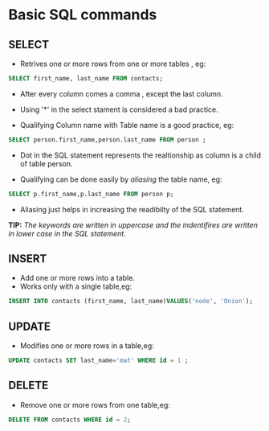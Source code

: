 # Basic SQL commands 

## SELECT 

* Retrives one or more rows from one or more tables , eg:
```SQL
SELECT first_name, last_name FROM contacts;
```
* After every  column comes a comma , except the last column.

* Using '*' in the select stament is considered a bad practice.

* Qualifying Column name with Table name is a good practice, eg:

```SQL
SELECT person.first_name,person.last_name FROM person ;
```
* Dot in the SQL statement represents the realtionship as column is a child of table person. 

* Qualifying can be done easily by *aliasing* the table name, eg:

```SQL
SELECT p.first_name,p.last_name FROM person p; 
```
* Aliasing just helps in increasing the readibilty of the SQL statement. 



**TIP:** *The keywords are written in uppercase and the indentifires are written in lower case in the SQL statement.*

## INSERT 

* Add one or more rows into a table.
* Works only with a single table,eg:

```SQL
INSERT INTO contacts (first_name, last_name)VALUES('node', 'Onion');
```

## UPDATE

* Modifies one or more rows in a table,eg:

```SQL
UPDATE contacts SET last_name='mat' WHERE id = 1 ;
```

## DELETE 

* Remove one or more rows from one table,eg:

```SQL
DELETE FROM contacts WHERE id = 2;
```

